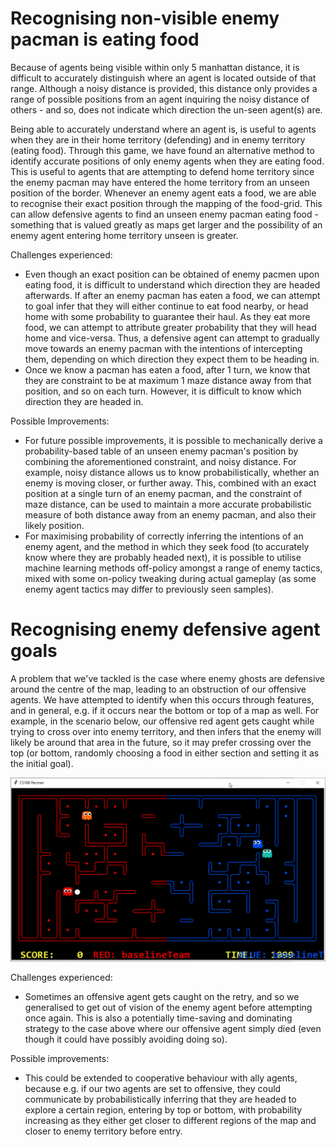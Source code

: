 
# Recognising non-visible enemy pacman is eating food

Because of agents being visible within only 5 manhattan distance, it is difficult to accurately distinguish where an agent is located outside of that range. Although a noisy distance is provided, this distance only provides a range of possible positions from an agent inquiring the noisy distance of others - and so, does not indicate which direction the un-seen agent(s) are. 

Being able to accurately understand where an agent is, is useful to agents when they are in their home territory (defending) and in enemy territory (eating food). Through this game, we have found an alternative method to identify accurate positions of only enemy agents when they are eating food. This is useful to agents that are attempting to defend home territory since the enemy pacman may have entered the home territory from an unseen position of the border. Whenever an enemy agent eats a food, we are able to recognise their exact position through the mapping of the food-grid. This can allow defensive agents to find an unseen enemy pacman eating food - something that is valued greatly as maps get larger and the possibility of an enemy agent entering home territory unseen is greater.

Challenges experienced:
* Even though an exact position can be obtained of enemy pacmen upon eating food, it is difficult to understand which direction they are headed afterwards. If after an enemy pacman has eaten a food, we can attempt to goal infer that they will either continue to eat food nearby, or head home with some probability to guarantee their haul. As they eat more food, we can attempt to attribute greater probability that they will head home and vice-versa. Thus, a defensive agent can attempt to gradually move towards an enemy pacman with the intentions of intercepting them, depending on which direction they expect them to be heading in.
*  Once we know a pacman has eaten a food, after 1 turn, we know that they are constraint to be at maximum 1 maze distance away from that position, and so on each turn. However, it is difficult to know which direction they are headed in.

Possible Improvements:
* For future possible improvements, it is possible to mechanically derive a probability-based table of an unseen enemy pacman's position by combining the aforementioned constraint, and noisy distance. For example, noisy distance allows us to know probabilistically, whether an enemy is moving closer, or further away. This, combined with an exact position at a single turn of an enemy pacman, and the constraint of maze distance, can be used to maintain a more accurate probabilistic measure of both distance away from an enemy pacman, and also their likely position. 
* For maximising probability of correctly inferring the intentions of an enemy agent, and the method in which they seek food (to accurately know where they are probably headed next), it is possible to utilise machine learning methods off-policy amongst a range of enemy tactics, mixed with some on-policy tweaking during actual gameplay (as some enemy agent tactics may differ to previously seen samples).


# Recognising enemy defensive agent goals

A problem that we've tackled is the case where enemy ghosts are defensive around the centre of the map, leading to an obstruction of our offensive agents. We have attempted to identify when this occurs through features, and in general, e.g. if it occurs near the bottom or top of a map as well. For example, in the scenario below, our offensive red agent gets caught while trying to cross over into enemy territory, and then infers that the enemy will likely be around that area in the future, so it may prefer crossing over the top (or bottom, randomly choosing a food in either section and setting it as the initial goal).

![11_-_goal_infer_and_switch_to_random_food](uploads/bf306a20590ef6c155a74d72679a98e0/11_-_goal_infer_and_switch_to_random_food.gif)

Challenges experienced:
*  Sometimes an offensive agent gets caught on the retry, and so we generalised to get out of vision of the enemy agent before attempting once again. This is also a potentially time-saving and dominating strategy to the case above where our offensive agent simply died (even though it could have possibly avoiding doing so).

Possible improvements:
* This could be extended to cooperative behaviour with ally agents, because e.g. if our two agents are set to offensive, they could communicate by probabilistically inferring that they are headed to explore a certain region, entering by top or bottom, with probability increasing as they either get closer to different regions of the map and closer to enemy territory before entry.